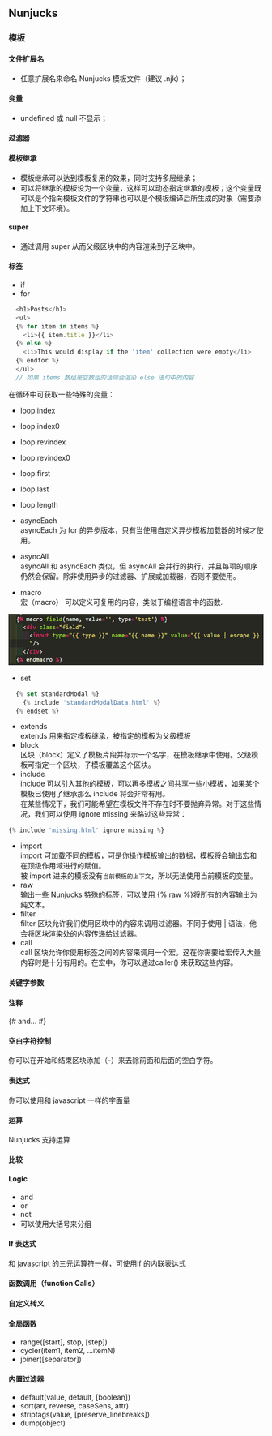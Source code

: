 ## Nunjucks

### 模板

#### 文件扩展名
- 任意扩展名来命名 Nunjucks 模板文件（建议 .njk）；

#### 变量
- undefined 或 null 不显示；

#### 过滤器

#### 模板继承
- 模板继承可以达到模板复用的效果，同时支持多层继承；
- 可以将继承的模板设为一个变量，这样可以动态指定继承的模板；这个变量既可以是个指向模板文件的字符串也可以是个模板编译后所生成的对象（需要添加上下文环境）。

#### super
- 通过调用 super 从而父级区块中的内容渲染到子区块中。

#### 标签
- if
- for
```js
  <h1>Posts</h1>
  <ul>
  {% for item in items %}
    <li>{{ item.title }}</li>
  {% else %}
    <li>This would display if the 'item' collection were empty</li>
  {% endfor %}
  </ul>
  // 如果 items 数组是空数组的话则会渲染 else 语句中的内容
```
在循环中可获取一些特殊的变量：  
  - loop.index
  - loop.index0
  - loop.revindex
  - loop.revindex0
  - loop.first
  - loop.last
  - loop.length

- asyncEach  
  asyncEach 为 for 的异步版本，只有当使用自定义异步模板加载器的时候才使用。
- asyncAll  
  asyncAll 和 asyncEach 类似，但 asyncAll 会并行的执行，并且每项的顺序仍然会保留。除非使用异步的过滤器、扩展或加载器，否则不要使用。  
- macro  
宏（macro） 可以定义可复用的内容，类似于编程语言中的函数.

![nunjucks macro](../static/images/nunjucks-template-macro.jpg)

- set

```js
  {% set standardModal %}
    {% include 'standardModalData.html' %}
  {% endset %}
```
- extends  
  extends 用来指定模板继承，被指定的模板为父级模板
- block  
  区块（block）定义了模板片段并标示一个名字，在模板继承中使用。父级模板可指定一个区块，子模板覆盖这个区块。
- include  
  include 可以引入其他的模板，可以再多模板之间共享一些小模板，如果某个模板已使用了继承那么 include 将会非常有用。  
  在某些情况下，我们可能希望在模板文件不存在时不要抛弃异常。对于这些情况，我们可以使用 ignore missing 来略过这些异常：

```js
{% include 'missing.html' ignore missing %}
```

- import  
 import 可加载不同的模板，可是你操作模板输出的数据，模板将会输出宏和在顶级作用域进行的赋值。  
 被 import 进来的模板没有``当前模板的上下文``，所以无法使用当前模板的变量。
- raw  
 输出一些 Nunjucks 特殊的标签，可以使用 {% raw %}将所有的内容输出为纯文本。
- filter  
 filter 区块允许我们使用区块中的内容来调用过滤器。不同于使用 | 语法，他会将区块渲染处的内容传递给过滤器。
- call  
 call 区块允许你使用标签之间的内容来调用一个宏。这在你需要给宏传入大量内容时是十分有用的。在宏中，你可以通过caller() 来获取这些内容。

#### 关键字参数
#### 注释
 {# and... #}
#### 空白字符控制
你可以在开始和结束区块添加（-）来去除前面和后面的空白字符。
#### 表达式
你可以使用和 javascript 一样的字面量
#### 运算
Nunjucks 支持运算
#### 比较
#### Logic
- and
- or
- not
- 可以使用大括号来分组
#### If 表达式
和 javascript 的三元运算符一样，可使用if 的内联表达式
#### 函数调用（function Calls）
#### 自定义转义
#### 全局函数
- range([start], stop, [step])
- cycler(item1, item2, ...itemN)
- joiner([separator])
#### 内置过滤器
- default(value, default, [boolean])
- sort(arr, reverse, caseSens, attr)
- striptags(value, [preserve_linebreaks])
- dump(object)
